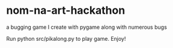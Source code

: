# nom-na-art-hackathon
a bugging game I create with pygame along with numerous bugs

Run python src/pikalong.py to play game. Enjoy!
